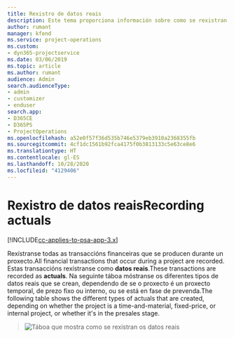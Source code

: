 ```yaml
---
title: Rexistro de datos reais
description: Este tema proporciona información sobre como se rexistran os datos reais.
author: rumant
manager: kfend
ms.service: project-operations
ms.custom:
- dyn365-projectservice
ms.date: 03/06/2019
ms.topic: article
ms.author: rumant
audience: Admin
search.audienceType:
- admin
- customizer
- enduser
search.app:
- D365CE
- D365PS
- ProjectOperations
ms.openlocfilehash: a52e0f57f36d535b746e5379eb3910a2368355fb
ms.sourcegitcommit: 4cf1dc1561b92fca4175f0b3813133c5e63ce8e6
ms.translationtype: HT
ms.contentlocale: gl-ES
ms.lasthandoff: 10/28/2020
ms.locfileid: "4129406"
---
```

# <a name="recording-actuals"></a><span data-ttu-id="2c2a7-103">Rexistro de datos reais</span><span class="sxs-lookup"><span data-stu-id="2c2a7-103">Recording actuals</span></span> 

[!INCLUDE[cc-applies-to-psa-app-3.x](../includes/cc-applies-to-psa-app-3x.md)]

<span data-ttu-id="2c2a7-104">Rexístranse todas as transaccións financeiras que se producen durante un proxecto.</span><span class="sxs-lookup"><span data-stu-id="2c2a7-104">All financial transactions that occur during a project are recorded.</span></span> <span data-ttu-id="2c2a7-105">Estas transaccións rexístranse como **datos reais**.</span><span class="sxs-lookup"><span data-stu-id="2c2a7-105">These transactions are recorded as **actuals**.</span></span> <span data-ttu-id="2c2a7-106">Na seguinte táboa móstranse os diferentes tipos de datos reais que se crean, dependendo de se o proxecto é un proxecto temporal, de prezo fixo ou interno, ou se está en fase de prevenda.</span><span class="sxs-lookup"><span data-stu-id="2c2a7-106">The following table shows the different types of actuals that are created, depending on whether the project is a time-and-material, fixed-price, or internal project, or whether it's in the presales stage.</span></span>

> ![Táboa que mostra como se rexistran os datos reais](media/advanced-table2.png)
